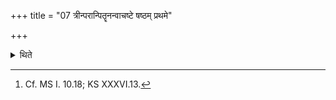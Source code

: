 +++
title = "07 त्रीन्परान्पितॄनन्वाचष्टे षष्ठम् प्रथमे"

+++

<details><summary>थिते</summary>

7. He mentions three further (than great-grand-father) ancestors, on the first ball the sixth, on the second the fifth on the third the fourth.[^1]  


[^1]: Cf. MS I. 10.18; KS XXXVI.13.
</details>

